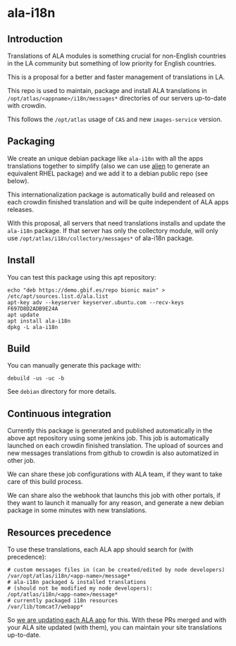 # ala-i18n

## Introduction

Translations of ALA modules is something crucial for non-English countries in the LA community but something of low priority for English countries.

This is a proposal for a better and faster management of translations in LA.

This repo is used to maintain, package and install ALA translations in `/opt/atlas/<appname>/i18n/messages*` directories of our servers up-to-date with crowdin.

This follows the `/opt/atlas` usage of `CAS` and new `images-service` version.

## Packaging

We create an unique debian package like `ala-i18n` with all the apps translations together to simplify (also we can use [alien](https://wiki.debian.org/Alien) to generate an equivalent RHEL package) and we add it to a debian public repo (see below).

This internationalization package is automatically build and released on each crowdin finished translation and will be quite independent of ALA apps releases.

With this proposal, all servers that need translations installs and update the `ala-i18n` package. If that server has only the collectory module, will only use `/opt/atlas/i18n/collectory/messages*` of ala-i18n package.

## Install

You can test this package using this apt repository:

```
echo "deb https://demo.gbif.es/repo bionic main" > /etc/apt/sources.list.d/ala.list
apt-key adv --keyserver keyserver.ubuntu.com --recv-keys F697D8D2ADB9E24A
apt update
apt install ala-i18n
dpkg -L ala-i18n
```

## Build

You can manually generate this package with:

```
debuild -us -uc -b
```

See `debian` directory for more details.

## Continuous integration

Currently this package is generated and published automatically in the above apt repository using some jenkins job. This job is automatically launched on each crowdin finished translation. The upload of sources and new messages translations from github to crowdin is also automatized in other job.

We can share these job configurations with ALA team, if they want to take care of this build process.

We can share also the webhook that launchs this job with other portals, if they want to launch it manually for any reason, and generate a new debian package in some minutes with new translations.

## Resources precedence

To use these translations, each ALA app should search for (with precedence):

```
# custom messages files in (can be created/edited by node developers)
/var/opt/atlas/i18n/<app-name>/message*
# ala-i18n packaged & installed translations
# (should not be modified my node developers):
/opt/atlas/i18n/<app-name>/message*
# currently packaged i18n resources
/var/lib/tomcat7/webapp*
```

So [we are updating each ALA app](https://github.com/search?q=is%3Apr+author%3Avjrj+org%3AAtlasOfLivingAustralia+ala-i18n&type=Issues) for this. With these PRs merged and with your ALA site updated (with them), you can maintain your site translations up-to-date.

